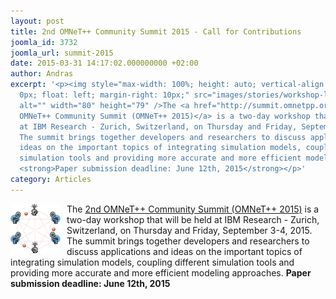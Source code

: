 ```yaml
---
layout: post
title: 2nd OMNeT++ Community Summit 2015 - Call for Contributions
joomla_id: 3732
joomla_url: summit-2015
date: 2015-03-31 14:17:02.000000000 +02:00
author: Andras
excerpt: '<p><img style="max-width: 100%; height: auto; vertical-align: middle; border:
  0px; float: left; margin-right: 10px;" src="images/stories/workshop-logo-80.png"
  alt="" width="80" height="79" />The <a href="http://summit.omnetpp.org/2015/" target="_blank">2nd
  OMNeT++ Community Summit (OMNeT++ 2015)</a> is a two-day workshop that will be held
  at IBM Research - Zurich, Switzerland, on Thursday and Friday, September 3-4, 2015.
  The summit brings together developers and researchers to discuss applications and
  ideas on the important topics of integrating simulation models, coupling different
  simulation tools and providing more accurate and more efficient modeling approaches.
  <strong>Paper submission deadline: June 12th, 2015</strong></p>'
category: Articles
---
```

<p><img style="max-width: 100%; height: auto; vertical-align: middle; border: 0px; float: left; margin-right: 10px;" src="images/stories/workshop-logo-80.png" alt="" width="80" height="79" />The <a href="http://summit.omnetpp.org/2015/" target="_blank">2nd OMNeT++ Community Summit (OMNeT++ 2015)</a> is a two-day workshop that will be held at IBM Research - Zurich, Switzerland, on Thursday and Friday, September 3-4, 2015. The summit brings together developers and researchers to discuss applications and ideas on the important topics of integrating simulation models, coupling different simulation tools and providing more accurate and more efficient modeling approaches. <strong>Paper submission deadline: June 12th, 2015</strong></p>
